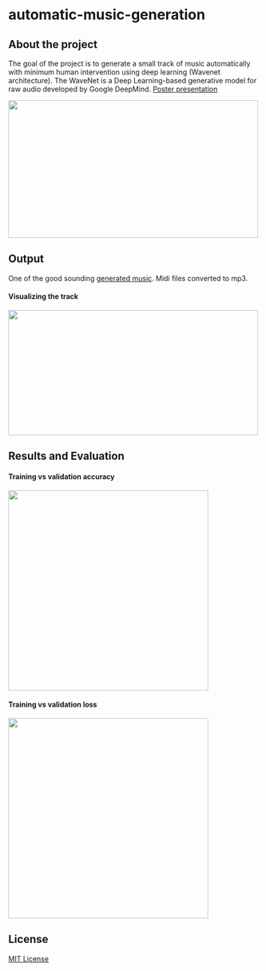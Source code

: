 # automatic-music-generation

## About the project
The goal of the project is to generate a small track of music automatically with minimum human intervention using deep learning (Wavenet architecture). The 
WaveNet is a Deep Learning-based generative model for raw audio developed by Google DeepMind. [Poster presentation](https://github.com/karthiknagarajansundar/automatic-music-generation/blob/main/Docs/Poster.pdf)

<img src="https://github.com/karthiknagarajansundar/automatic-music-generation/blob/main/Images/musicGen.jpeg" width="500" height="275">

## Output
One of the good sounding [generated music](https://github.com/karthiknagarajansundar/automatic-music-generation/blob/main/Docs/music_.mp3). Midi files converted to mp3.
#### Visualizing the track
<img src="https://github.com/karthiknagarajansundar/automatic-music-generation/blob/main/Images/output.PNG" width="500" height="250">

## Results and Evaluation
#### Training vs validation accuracy
<img src="https://github.com/karthiknagarajansundar/automatic-music-generation/blob/main/Images/acc.png" width="400" height="400">

#### Training vs validation loss
<img src="https://github.com/karthiknagarajansundar/automatic-music-generation/blob/main/Images/loss.png" width="400" height="400">

## License
[MIT License](https://github.com/karthiknagarajansundar/image-generation-using-GAN/blob/main/LICENSE)
